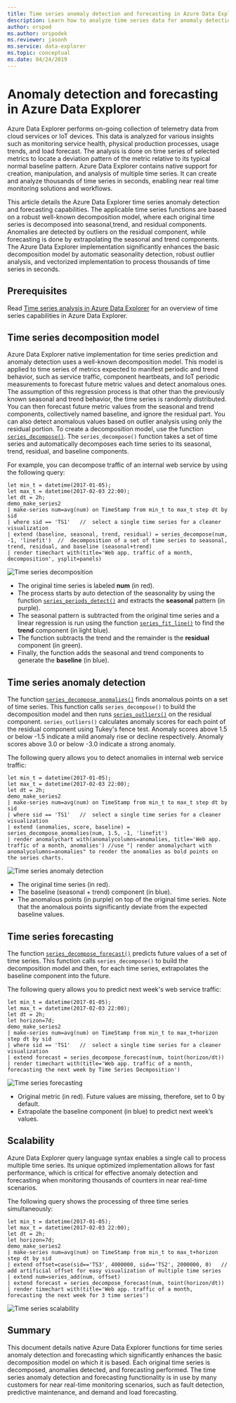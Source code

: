 ```yaml
---
title: Time series anomaly detection and forecasting in Azure Data Explorer
description: Learn how to analyze time series data for anomaly detection and forecasting using Azure Data Explorer.
author: orspod
ms.author: orspodek
ms.reviewer: jasonh
ms.service: data-explorer
ms.topic: conceptual
ms.date: 04/24/2019
---
```


# Anomaly detection and forecasting in Azure Data Explorer

Azure Data Explorer performs on-going collection of telemetry data from cloud services or IoT devices. This data is analyzed for various insights such as monitoring service health, physical production processes, usage trends, and load forecast. The analysis is done on time series of selected metrics to locate a deviation pattern of the metric relative to its typical normal baseline pattern. Azure Data Explorer contains native support for creation, manipulation, and analysis of multiple time series. It can create and analyze thousands of time series in seconds, enabling near real time monitoring solutions and workflows.

This article details the Azure Data Explorer time series anomaly detection and forecasting capabilities. The applicable time series functions are based on a robust well-known decomposition model, where each original time series is decomposed into seasonal,trend, and residual components. Anomalies are detected by outliers on the residual component, while forecasting is done by extrapolating the seasonal and trend components. The Azure Data Explorer implementation significantly enhances the basic decomposition model by automatic seasonality detection, robust outlier analysis, and vectorized implementation to process thousands of time series in seconds.

## Prerequisites

Read [Time series analysis in Azure Data Explorer](/azure/data-explorer/time-series-analysis) for an overview of time series capabilities in Azure Data Explorer.

## Time series decomposition model

Azure Data Explorer native implementation for time series prediction and anomaly detection uses a well-known decomposition model. This model is applied to time series of metrics expected to manifest periodic and trend behavior, such as service traffic, component heartbeats, and IoT periodic measurements to forecast future metric values and detect anomalous ones. The assumption of this regression process is that other than the previously known seasonal and trend behavior, the time series is randomly distributed. You can then forecast future metric values from the seasonal and trend components, collectively named baseline, and ignore the residual part. You can also detect anomalous values based on outlier analysis using only the residual portion.
To create a decomposition model, use the function [`series_decompose()`](/azure/kusto/query/series-decomposefunction). The `series_decompose()` function takes a set of time series and automatically decomposes each time series to its seasonal, trend, residual, and baseline components. 

For example, you can decompose traffic of an internal web service by using the following query:

```kusto
let min_t = datetime(2017-01-05);
let max_t = datetime(2017-02-03 22:00);
let dt = 2h;
demo_make_series2
| make-series num=avg(num) on TimeStamp from min_t to max_t step dt by sid 
| where sid == 'TS1'   //  select a single time series for a cleaner visualization
| extend (baseline, seasonal, trend, residual) = series_decompose(num, -1, 'linefit')  //  decomposition of a set of time series to seasonal, trend, residual, and baseline (seasonal+trend)
| render timechart with(title='Web app. traffic of a month, decomposition', ysplit=panels)
```

![Time series decomposition](media/anomaly-detection/series-decompose-timechart.png)

* The original time series is labeled **num** (in red). 
* The process starts by auto detection of the seasonality by using the function [`series_periods_detect()`](/azure/kusto/query/series-periods-detectfunction) and extracts the **seasonal** pattern (in purple).
* The seasonal pattern is subtracted from the original time series and a linear regression is run using the function [`series_fit_line()`](/azure/kusto/query/series-fit-linefunction) to find the **trend** component (in light blue).
* The function subtracts the trend and the remainder is the **residual** component (in green).
* Finally, the function adds the seasonal and trend components to generate the **baseline** (in blue).

## Time series anomaly detection

The function [`series_decompose_anomalies()`](/azure/kusto/query/series-decompose-anomaliesfunction) finds anomalous points on a set of time series. This function calls `series_decompose()` to build the decomposition model and then runs [`series_outliers()`](/azure/kusto/query/series-outliersfunction) on the residual component. `series_outliers()` calculates anomaly scores for each point of the residual component using Tukey's fence test. Anomaly scores above 1.5 or below -1.5 indicate a mild anomaly rise or decline respectively. Anomaly scores above 3.0 or below -3.0 indicate a strong anomaly. 

The following query allows you to detect anomalies in internal web service traffic:

```kusto
let min_t = datetime(2017-01-05);
let max_t = datetime(2017-02-03 22:00);
let dt = 2h;
demo_make_series2
| make-series num=avg(num) on TimeStamp from min_t to max_t step dt by sid 
| where sid == 'TS1'   //  select a single time series for a cleaner visualization
| extend (anomalies, score, baseline) = series_decompose_anomalies(num, 1.5, -1, 'linefit')
| render anomalychart with(anomalycolumns=anomalies, title='Web app. traffic of a month, anomalies') //use "| render anomalychart with anomalycolumns=anomalies" to render the anomalies as bold points on the series charts.
```

![Time series anomaly detection](media/anomaly-detection/series-anomaly-detection.png)

* The original time series (in red). 
* The baseline (seasonal + trend) component (in blue).
* The anomalous points (in purple) on top of the original time series. Note that the anomalous points significantly deviate from the expected baseline values.

## Time series forecasting

The function [`series_decompose_forecast()`](/azure/kusto/query/series-decompose-forecastfunction) predicts future values of a set of time series. This function calls `series_decompose()` to build the decomposition model and then, for each time series, extrapolates the baseline component into the future.

The following query allows you to predict next week's web service traffic:

```kusto
let min_t = datetime(2017-01-05);
let max_t = datetime(2017-02-03 22:00);
let dt = 2h;
let horizon=7d;
demo_make_series2
| make-series num=avg(num) on TimeStamp from min_t to max_t+horizon step dt by sid 
| where sid == 'TS1'   //  select a single time series for a cleaner visualization
| extend forecast = series_decompose_forecast(num, toint(horizon/dt))
| render timechart with(title='Web app. traffic of a month, forecasting the next week by Time Series Decmposition')
```

![Time series forecasting](media/anomaly-detection/series-forecasting.png)

* Original metric (in red). Future values are missing, therefore, set to 0 by default.
* Extrapolate the baseline component (in blue) to predict next week’s values.

## Scalability

Azure Data Explorer query language syntax enables a single call to process multiple time series. Its unique optimized implementation allows for fast performance, which is critical for effective anomaly detection and forecasting when monitoring thousands of counters in near real-time scenarios.

The following query shows the processing of three time series simultaneously:

```kusto
let min_t = datetime(2017-01-05);
let max_t = datetime(2017-02-03 22:00);
let dt = 2h;
let horizon=7d;
demo_make_series2
| make-series num=avg(num) on TimeStamp from min_t to max_t+horizon step dt by sid
| extend offset=case(sid=='TS3', 4000000, sid=='TS2', 2000000, 0)   //  add artificial offset for easy visualization of multiple time series
| extend num=series_add(num, offset)
| extend forecast = series_decompose_forecast(num, toint(horizon/dt))
| render timechart with(title='Web app. traffic of a month, forecasting the next week for 3 time series')
```

![Time series scalability](media/anomaly-detection/series-scalability.png)

## Summary

This document details native Azure Data Explorer functions for time series anomaly detection and forecasting which significantly enhances the basic decomposition model on which it is based. Each original time series is decomposed, anomalies detected, and forecasting performed. The time series anomaly detection and forecasting functionality is in use by many customers for near real-time monitoring scenarios, such as fault detection, predictive maintenance, and demand and load forecasting.

